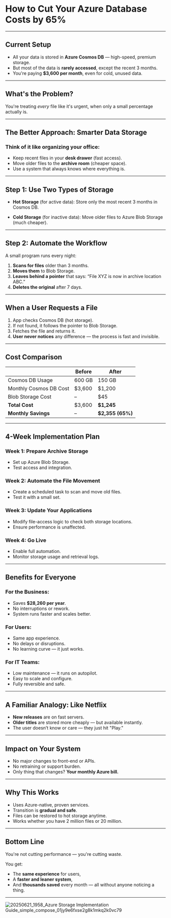 # **How to Cut Your Azure Database Costs by 65%**

---

## **Current Setup**

* All your data is stored in **Azure Cosmos DB** — high-speed, premium storage.
* But most of the data is **rarely accessed**, except the recent 3 months.
* You're paying **\$3,600 per month**, even for cold, unused data.

---

## **What's the Problem?**

You're treating *every* file like it's urgent, when only a small percentage actually is.

---

## **The Better Approach: Smarter Data Storage**

### Think of it like organizing your office:

* Keep recent files in your **desk drawer** (fast access).
* Move older files to the **archive room** (cheaper space).
* Use a system that always knows where everything is.

---

## **Step 1: Use Two Types of Storage**

* **Hot Storage** (for active data):
  Store only the most recent 3 months in Cosmos DB.

* **Cold Storage** (for inactive data):
  Move older files to Azure Blob Storage (much cheaper).

---

## **Step 2: Automate the Workflow**

A small program runs every night:

1. **Scans for files** older than 3 months.
2. **Moves them** to Blob Storage.
3. **Leaves behind a pointer** that says:
   “File XYZ is now in archive location ABC.”
4. **Deletes the original** after 7 days.

---

## **When a User Requests a File**

1. App checks Cosmos DB (hot storage).
2. If not found, it follows the pointer to Blob Storage.
3. Fetches the file and returns it.
4. **User never notices** any difference — the process is fast and invisible.

---

## **Cost Comparison**

|                        | Before  | After             |
| ---------------------- | ------- | ----------------- |
| Cosmos DB Usage        | 600 GB  | 150 GB            |
| Monthly Cosmos DB Cost | \$3,600 | \$1,200           |
| Blob Storage Cost      | –       | \$45              |
| **Total Cost**         | \$3,600 | **\$1,245**       |
| **Monthly Savings**    | –       | **\$2,355 (65%)** |

---

## **4-Week Implementation Plan**

### Week 1: Prepare Archive Storage

* Set up Azure Blob Storage.
* Test access and integration.

### Week 2: Automate the File Movement

* Create a scheduled task to scan and move old files.
* Test it with a small set.

### Week 3: Update Your Applications

* Modify file-access logic to check both storage locations.
* Ensure performance is unaffected.

### Week 4: Go Live

* Enable full automation.
* Monitor storage usage and retrieval logs.

---

## **Benefits for Everyone**

### For the Business:

* Saves **\$28,260 per year**.
* No interruptions or rework.
* System runs faster and scales better.

### For Users:

* Same app experience.
* No delays or disruptions.
* No learning curve — it just works.

### For IT Teams:

* Low maintenance — it runs on autopilot.
* Easy to scale and configure.
* Fully reversible and safe.

---

## **A Familiar Analogy: Like Netflix**

* **New releases** are on fast servers.
* **Older titles** are stored more cheaply — but available instantly.
* The user doesn’t know or care — they just hit "Play."

---

## **Impact on Your System**

* No major changes to front-end or APIs.
* No retraining or support burden.
* Only thing that changes? **Your monthly Azure bill.**

---

## **Why This Works**

* Uses Azure-native, proven services.
* Transition is **gradual and safe**.
* Files can be restored to hot storage anytime.
* Works whether you have 2 million files or 20 million.

---

## **Bottom Line**

You're not cutting performance — you're cutting waste.

You get:

* The **same experience** for users,
* A **faster and leaner system**,
* And **thousands saved** every month — all without anyone noticing a thing.

---




![20250621_1958_Azure Storage Implementation Guide_simple_compose_01jy9e6fxse2g8k1mkq2k0vc79](https://github.com/user-attachments/assets/419aa9e0-3a53-4443-b7e1-c9e386d43b9c)
